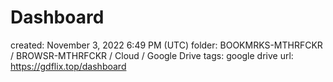 # Dashboard

created: November 3, 2022 6:49 PM (UTC)
folder: BOOKMRKS-MTHRFCKR / BROWSR-MTHRFCKR / Cloud / Google Drive
tags: google drive
url: https://gdflix.top/dashboard